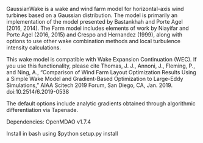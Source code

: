 GaussianWake is a wake and wind farm model for horizontal-axis wind turbines based on a Gaussian distribution.
The model is primarily an implementation of the model presented by Bastankhah and Porte Agel (2016, 2014). The
Farm model includes elements of work by Niayifar and Porte Agel (2016, 2015) and Crespo and Hernandez (1999),
along with options to use other wake combination methods and local turbulence intensity calculations.

This wake model is compatible with Wake Expansion Continuation (WEC). If you use this functionality, please cite Thomas, J. J., Annoni, J., Fleming, P., and Ning, A., “Comparison of Wind Farm Layout Optimization Results Using a Simple Wake Model and Gradient-Based Optimization to Large-Eddy Simulations,” AIAA Scitech 2019 Forum, San Diego, CA, Jan. 2019. doi:10.2514/6.2019-0538

The default options include analytic gradients obtained through algorithmic differentiation via Tapenade.

Dependencies: OpenMDAO  v1.7.4

Install in bash using $python setup.py install
